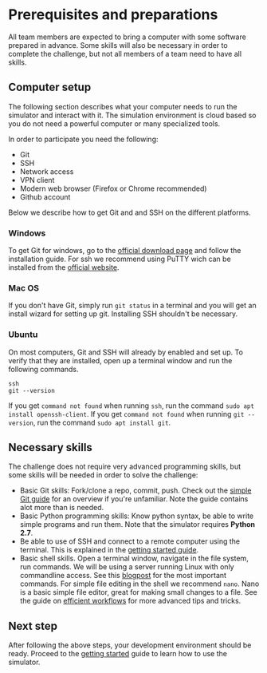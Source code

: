 # Prerequisites and preparations
All team members are expected to bring a computer with some software prepared in advance.
Some skills will also be necessary in order to complete the challenge, but not all
members of a team need to have all skills. 

## Computer setup
The following section describes what your computer needs to run the simulator and interact with it. The simulation environment is cloud based so you do not need a powerful computer or many specialized tools. 

In order to participate you need the following:
- Git
- SSH
- Network access
- VPN client
- Modern web browser (Firefox or Chrome recommended)
- Github account

Below we describe how to get Git and and SSH on the different platforms. 

### Windows

To get Git for windows, go to the [official download page](https://git-scm.com/downloads) and follow the installation guide.
For ssh we recommend using PuTTY wich can be installed from the [official website](https://www.putty.org/).

### Mac OS

If you don't have Git, simply run `git status` in a terminal and you will get an install wizard for setting up git. Installing SSH shouldn't be necessary.

### Ubuntu

On most computers, Git and SSH will already by enabled and set up.
To verify that they are installed, open up a terminal window and run the following commands.
```
ssh
git --version
```
If you get `command not found` when running `ssh`, run the command `sudo apt install openssh-client`.
If you get `command not found` when running `git --version`, run the command `sudo apt install git`. 

## Necessary skills
The challenge does not require very advanced programming skills, but some skills
will be needed in order to solve the challenge:
- Basic Git skills: Fork/clone a repo, commit, push. Check out the [simple Git guide](http://git.huit.harvard.edu/guide/) for an overview if you're unfamiliar. Note the guide contains alot more than is needed.
- Basic Python programming skills: Know python syntax, be able to write simple programs and run them. Note that the simulator requires __Python 2.7__. 
- Be able to use of SSH and connect to a remote computer using the terminal. This is explained in the [getting started guide](getting_started.md). 
- Basic shell skills. Open a terminal window, navigate in the file system, run commands. We will be using a server running Linux with only commandline access. See this [blogpost](https://maker.pro/linux/tutorial/basic-linux-commands-for-beginners) for the most important commands. For simple file editing in the shell we recommend `nano`. Nano is a basic simple file editor, great for making small changes to a file. See the guide on [efficient workflows](workflow.md) for more advanced tips and tricks. 

## Next step
After following the above steps, your development environment should be ready. Proceed to the [getting started](getting_started.md) guide to learn how to use the simulator. 
